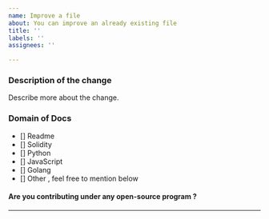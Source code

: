 ```yaml
---
name: Improve a file
about: You can improve an already existing file
title: ''
labels: ''
assignees: ''

---
```


### Description of  the change
Describe more about the change.

### Domain of Docs
<!--
And in order to tick the check box just but x inside them for example - [x] like this. Please delete options that are not relevant
-->
- [] Readme
- [] Solidity
- [] Python
- [] JavaScript
- [] Golang
- [] Other , feel free to mention below

#### Are you contributing under any open-source program ?

<hr/>
